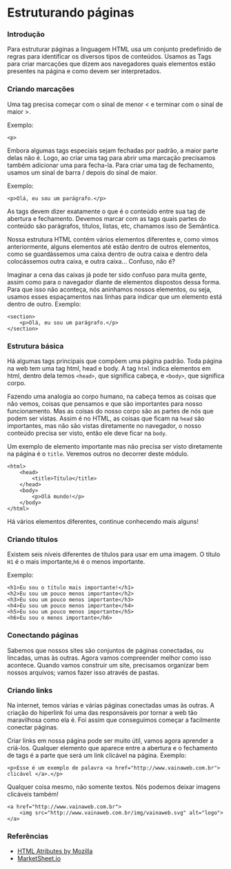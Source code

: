 # Estruturando páginas

### Introdução

Para estruturar páginas a linguagem HTML usa um conjunto predefinido de regras para identificar os diversos tipos de conteúdos. Usamos as Tags para criar marcações que dizem aos navegadores quais elementos estão presentes na página e como devem ser interpretados.

### Criando marcações

Uma tag precisa começar com o sinal de menor &lt; e terminar com o sinal de maior &gt;. 

Exemplo:

```markup
<p>
```

Embora algumas tags especiais sejam fechadas por padrão, a maior parte delas não é. Logo, ao criar uma tag para abrir uma marcação precisamos também adicionar uma para fecha-la. Para criar uma tag de fechamento, usamos um sinal de barra / depois do sinal de maior. 

Exemplo:

```markup
<p>Olá, eu sou um parágrafo.</p>
```

As tags devem dizer exatamente o que é o conteúdo entre sua tag de abertura e fechamento. Devemos marcar com as tags quais partes do conteúdo são parágrafos, títulos, listas, etc, chamamos isso de Semântica.

Nossa estrutura HTML contém vários elementos diferentes e, como vimos anteriormente, alguns elementos até estão dentro de outros elementos, como se guardássemos uma caixa dentro de outra caixa e dentro dela colocássemos outra caixa, e outra caixa... Confuso, não é?

Imaginar a cena das caixas já pode ter sido confuso para muita gente, assim como para o navegador diante de elementos dispostos dessa forma. Para que isso não aconteça, nós aninhamos nossos elementos, ou seja, usamos esses espaçamentos nas linhas para indicar que um elemento está dentro de outro. Exemplo:

```markup
<section>
    <p>Olá, eu sou um parágrafo.</p> 
</section>
```

### Estrutura básica

Há algumas tags principais que compõem uma página padrão. Toda página na web tem uma tag html, head e body. A tag `html` indica elementos em html, dentro dela temos `<head>`, que significa cabeça, e `<body>`, que significa corpo.

Fazendo uma analogia ao corpo humano, na cabeça temos as coisas que não vemos, coisas que pensamos e que são importantes para nosso funcionamento. Mas as coisas do nosso corpo são as partes de nós que podem ser vistas. Assim é no HTML, as coisas que ficam na `head` são importantes, mas não são vistas diretamente no navegador, o nosso conteúdo precisa ser visto, então ele deve ficar na `body`.

Um exemplo de elemento importante mas não precisa ser visto diretamente na página é o `title`. Veremos outros no decorrer deste módulo.

```markup
<html>
    <head>
        <title>Título</title>
    </head>
    <body>
        <p>Olá mundo!</p>
    </body>
</html>
```

Há vários elementos diferentes, continue conhecendo mais alguns!

### Criando títulos

Existem seis níveis diferentes de títulos para usar em uma imagem. O título `H1` é o mais importante,`h6` é o menos importante. 

Exemplo:

```markup
<h1>Eu sou o título mais importante!</h1>
<h2>Eu sou um pouco menos importante</h2>
<h3>Eu sou um pouco menos importante</h3>
<h4>Eu sou um pouco menos importante</h4>
<h5>Eu sou um pouco menos importante</h5>
<h6>Eu sou o menos importante</h6>
```



### Conectando páginas

Sabemos que nossos sites são conjuntos de páginas conectadas, ou lincadas, umas às outras. Agora vamos compreender melhor como isso acontece. Quando vamos construir um site, precisamos organizar bem nossos arquivos; vamos fazer isso através de pastas.

### Criando links

Na internet, temos várias e várias páginas conectadas umas às outras. A criação do hiperlink foi uma das responsáveis por tornar a web tão maravilhosa como ela é. Foi assim que conseguimos começar a facilmente conectar páginas.

Criar links em nossa página pode ser muito útil, vamos agora aprender a criá-los. Qualquer elemento que aparece entre a abertura e o fechamento de tags é a parte que será um link clicável na página. Exemplo:

```markup
<p>Esse é um exemplo de palavra <a href="http://www.vainaweb.com.br"> clicável </a>.</p>
```

Qualquer coisa mesmo, não somente textos. Nós podemos deixar imagens clicáveis também!

```markup
<a href="http://www.vainaweb.com.br">
    <img src="http://www.vainaweb.com.br/img/vainaweb.svg" alt="logo">
</a>
```

### Referências

* [HTML Atributes by Mozilla](https://developer.mozilla.org/en-US/docs/Web/HTML/Attributes)
* [MarketSheet.io](https://marksheet.io/)

